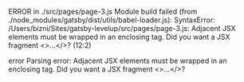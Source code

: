 ERROR in ./src/pages/page-3.js
Module build failed (from ./node_modules/gatsby/dist/utils/babel-loader.js):
SyntaxError: /Users/bizni/Sites/gatsby-levelup/src/pages/page-3.js: Adjacent JSX elements must be wrapped in an enclosing tag. Did you want a JSX fragment <>...</>? (12:2)


error  Parsing error: Adjacent JSX elements must be wrapped in an enclosing tag. Did you want a JSX fragment <>...</>?